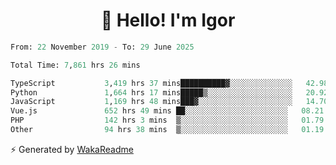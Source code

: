 <h1 align="center">👋 Hello! I'm Igor</h1>

<!--START_SECTION:waka-->

```python
From: 22 November 2019 - To: 29 June 2025

Total Time: 7,861 hrs 26 mins

TypeScript           3,419 hrs 37 mins██████████▓░░░░░░░░░░░░░░   42.98 %
Python               1,664 hrs 17 mins█████▒░░░░░░░░░░░░░░░░░░░   20.92 %
JavaScript           1,169 hrs 48 mins███▓░░░░░░░░░░░░░░░░░░░░░   14.70 %
Vue.js               652 hrs 49 mins ██░░░░░░░░░░░░░░░░░░░░░░░   08.21 %
PHP                  142 hrs 3 mins  ▒░░░░░░░░░░░░░░░░░░░░░░░░   01.79 %
Other                94 hrs 38 mins  ▒░░░░░░░░░░░░░░░░░░░░░░░░   01.19 %
```

<!--END_SECTION:waka-->

⚡ Generated by [WakaReadme](https://github.com/athul/waka-readme)
